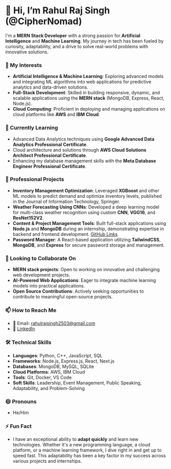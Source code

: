 # 👋 Hi, I’m Rahul Raj Singh (@CipherNomad)

I'm a **MERN Stack Developer** with a strong passion for **Artificial Intelligence** and **Machine Learning**. My journey in tech has been fueled by curiosity, adaptability, and a drive to solve real-world problems with innovative solutions.

### 👀 My Interests
- **Artificial Intelligence & Machine Learning**: Exploring advanced models and integrating ML algorithms into web applications for predictive analytics and data-driven solutions.
- **Full-Stack Development**: Skilled in building responsive, dynamic, and scalable applications using the **MERN stack** (MongoDB, Express, React, Node.js).
- **Cloud Computing**: Proficient in deploying and managing applications on cloud platforms like **AWS** and **IBM Cloud**.

### 🌱 Currently Learning
- Advanced Data Analytics techniques using **Google Advanced Data Analytics Professional Certificate**.
- Cloud architecture and solutions through **AWS Cloud Solutions Architect Professional Certificate**.
- Enhancing my database management skills with the **Meta Database Engineer Professional Certificate**.

### 💼 Professional Projects
- **Inventory Management Optimization**: Leveraged **XGBoost** and other ML models to predict demand and optimize inventory levels, published in the Journal of Information Technology, Springer.
- **Weather Forecasting Using CNNs**: Developed a deep learning model for multi-class weather recognition using custom **CNN**, **VGG16**, and **ResNet152V2**.
- **Content & Project Management Tools**: Built full-stack applications using **Node.js** and **MongoDB** during an internship, demonstrating expertise in backend and frontend development. [GitHub Links](https://lnkd.in/dgi2ayvh)
- **Password Manager**: A React-based application utilizing **TailwindCSS**, **MongoDB**, and **Express** for secure password storage and management.

### 💞️ Looking to Collaborate On
- **MERN stack projects**: Open to working on innovative and challenging web development projects.
- **AI-Powered Web Applications**: Eager to integrate machine learning models into practical applications.
- **Open Source Contributions**: Actively seeking opportunities to contribute to meaningful open-source projects.

### 📫 How to Reach Me
- 📧 Email: [rahulrajsingh2503@gmail.com](mailto:rahulrajsingh2503@gmail.com)
- 💼 [LinkedIn](https://www.linkedin.com/in/rahulraj-singh)

### 🛠️ Technical Skills
- **Languages**: Python, C++, JavaScript, SQL
- **Frameworks**: Node.js, Express.js, React, Next.js
- **Databases**: MongoDB, MySQL, SQLite
- **Cloud Platforms**: AWS, IBM Cloud
- **Tools**: Git, Docker, VS Code
- **Soft Skills**: Leadership, Event Management, Public Speaking, Adaptability, and Problem-Solving

### 😄 Pronouns
- He/Him

### ⚡ Fun Fact
- I have an exceptional ability to **adapt quickly** and learn new technologies. Whether it's a new programming language, a cloud platform, or a machine learning framework, I dive right in and get up to speed fast. This adaptability has been a key factor in my success across various projects and internships.

<!---
CipherNomad/CipherNomad is a ✨ special ✨ repository because its `README.md` (this file) appears on your GitHub profile.
You can click the Preview link to take a look at your changes.
--->
